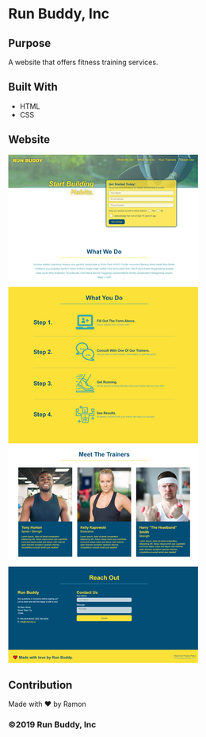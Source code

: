 # Run Buddy, Inc

## Purpose
A website that offers fitness training services. 

## Built With
* HTML
* CSS

## Website

[![screenshot](./assets/images/screenshot.png)](https://songwright.github.io/run-buddy/)

<!-- https://lernantino.github.io/run-buddy/ -->

## Contribution
Made with ❤️ by Ramon

### ©️2019 Run Buddy, Inc 
